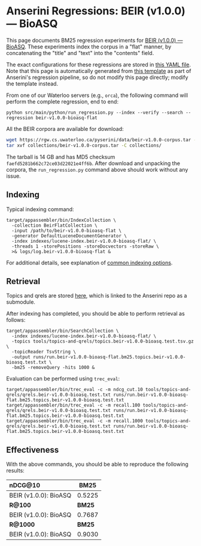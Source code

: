 # Anserini Regressions: BEIR (v1.0.0) &mdash; BioASQ

This page documents BM25 regression experiments for [BEIR (v1.0.0) &mdash; BioASQ](http://beir.ai/).
These experiments index the corpus in a "flat" manner, by concatenating the "title" and "text" into the "contents" field.

The exact configurations for these regressions are stored in [this YAML file](../../src/main/resources/regression/beir-v1.0.0-bioasq-flat.yaml).
Note that this page is automatically generated from [this template](../../src/main/resources/docgen/templates/beir-v1.0.0-bioasq-flat.template) as part of Anserini's regression pipeline, so do not modify this page directly; modify the template instead.

From one of our Waterloo servers (e.g., `orca`), the following command will perform the complete regression, end to end:

```
python src/main/python/run_regression.py --index --verify --search --regression beir-v1.0.0-bioasq-flat
```

All the BEIR corpora are available for download:

```bash
wget https://rgw.cs.uwaterloo.ca/pyserini/data/beir-v1.0.0-corpus.tar -P collections/
tar xvf collections/beir-v1.0.0-corpus.tar -C collections/
```

The tarball is 14 GB and has MD5 checksum `faefd5281b662c72ce03d22021e4ff6b`.
After download and unpacking the corpora, the `run_regression.py` command above should work without any issue.

## Indexing

Typical indexing command:

```
target/appassembler/bin/IndexCollection \
  -collection BeirFlatCollection \
  -input /path/to/beir-v1.0.0-bioasq-flat \
  -generator DefaultLuceneDocumentGenerator \
  -index indexes/lucene-index.beir-v1.0.0-bioasq-flat/ \
  -threads 1 -storePositions -storeDocvectors -storeRaw \
  >& logs/log.beir-v1.0.0-bioasq-flat &
```

For additional details, see explanation of [common indexing options](../../docs/common-indexing-options.md).

## Retrieval

Topics and qrels are stored [here](https://github.com/castorini/anserini-tools/tree/master/topics-and-qrels), which is linked to the Anserini repo as a submodule.

After indexing has completed, you should be able to perform retrieval as follows:

```
target/appassembler/bin/SearchCollection \
  -index indexes/lucene-index.beir-v1.0.0-bioasq-flat/ \
  -topics tools/topics-and-qrels/topics.beir-v1.0.0-bioasq.test.tsv.gz \
  -topicReader TsvString \
  -output runs/run.beir-v1.0.0-bioasq-flat.bm25.topics.beir-v1.0.0-bioasq.test.txt \
  -bm25 -removeQuery -hits 1000 &
```

Evaluation can be performed using `trec_eval`:

```
target/appassembler/bin/trec_eval -c -m ndcg_cut.10 tools/topics-and-qrels/qrels.beir-v1.0.0-bioasq.test.txt runs/run.beir-v1.0.0-bioasq-flat.bm25.topics.beir-v1.0.0-bioasq.test.txt
target/appassembler/bin/trec_eval -c -m recall.100 tools/topics-and-qrels/qrels.beir-v1.0.0-bioasq.test.txt runs/run.beir-v1.0.0-bioasq-flat.bm25.topics.beir-v1.0.0-bioasq.test.txt
target/appassembler/bin/trec_eval -c -m recall.1000 tools/topics-and-qrels/qrels.beir-v1.0.0-bioasq.test.txt runs/run.beir-v1.0.0-bioasq-flat.bm25.topics.beir-v1.0.0-bioasq.test.txt
```

## Effectiveness

With the above commands, you should be able to reproduce the following results:

| **nDCG@10**                                                                                                  | **BM25**  |
|:-------------------------------------------------------------------------------------------------------------|-----------|
| BEIR (v1.0.0): BioASQ                                                                                        | 0.5225    |
| **R@100**                                                                                                    | **BM25**  |
| BEIR (v1.0.0): BioASQ                                                                                        | 0.7687    |
| **R@1000**                                                                                                   | **BM25**  |
| BEIR (v1.0.0): BioASQ                                                                                        | 0.9030    |
